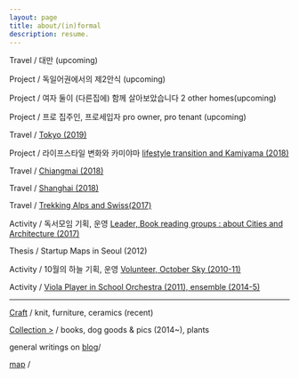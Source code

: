 ```yaml
---
layout: page
title: about/(in)formal
description: resume.
---
```



Travel / 대만 (upcoming)


Project / 독일어권에서의 제2안식 (upcoming)


Project / 여자 둘이 (다른집에) 함께 살아보았습니다  2 other homes(upcoming)


Project / 프로 집주인, 프로세입자 pro owner, pro tenant (upcoming)


Travel / [Tokyo (2019)](/travel-tokyo)


Project / 라이프스타일 변화와 카미야마 [lifestyle transition and Kamiyama (2018)](/project-kamiyama)


Travel / [Chiangmai (2018)](/travel-chiangmai)


Travel / [Shanghai (2018)](/travel-shanghai)


Travel / [Trekking Alps and Swiss(2017)](/trekking-alps)


Activity / 독서모임 기획, 운영  [Leader, Book reading groups : about Cities and Architecture (2017)](
/activity-readinggroups)


Thesis / Startup Maps in Seoul (2012)


Activity / 10월의 하늘 기획, 운영 [Volunteer, October Sky (2010-11)](/activity-octobersky)


Activity / [Viola Player in School Orchestra (2011), ensemble (2014-5)](/activity-viola)

-------------------------



[Craft](/category-craft) / knit, furniture, ceramics (recent)


[Collection >](/category-collection) / books, dog goods & pics (2014~), plants


general writings on [blog](https://placenesss.tumblr.com/)/

[map]() /
